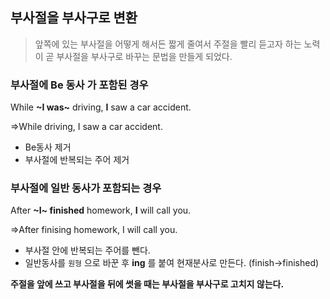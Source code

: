 ## 부사절을 부사구로 변환

>앞쪽에 있는 부사절을 어떻게 해서든 짧게 줄여서 주절을 빨리 듣고자 하는 노력이 곧 부사절을 부사구로 바꾸는 문법을 만들게 되었다. 

### 부사절에 **Be 동사** 가 포함된 경우

While **~I was~** driving, **I** saw a car accident.

=>While driving, I saw a car accident.

- Be동사 제거
- 부사절에 반복되는 주어 제거

### 부사절에 일반 동사가 포함되는 경우

After **~I~ finished** homework, **I** will call you.

=>After finising homework, I will call you.

- 부사절 안에 반복되는 주어를 뺀다.
- 일반동사를 `원형` 으로 바꾼 후 **ing** 를 붙여 현재분사로 만든다.
(finish->finished)

**주절을 앞에 쓰고 부사절을 뒤에 썻을 때는 부사절을 부사구로 고치지 않는다.**
